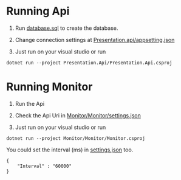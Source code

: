 
# Running Api

1. Run [database.sql](https://github.com/filipeferreira-dev/stone-challenge/blob/master/database.sql) to create the database.

2. Change connection settings at [Presentation.api/appsetting.json](https://github.com/filipeferreira-dev/stone-challenge/blob/master/Presentation.Api/appsettings.json)

3. Just run on your visual studio or run 
```
dotnet run --project Presentation.Api/Presentation.Api.csproj 
```

# Running Monitor

1. Run the Api

2. Check the Api Uri in [Monitor/Monitor/settings.json](https://github.com/filipeferreira-dev/stone-challenge/blob/master/Monitor/Monitor/settings.json)

3. Just run on your visual studio or run 

```
dotnet run --project Monitor/Monitor/Monitor.csproj
```

You could set the interval (ms) in [settings.json](https://github.com/filipeferreira-dev/stone-challenge/blob/master/Monitor/Monitor/settings.json) too.

```
{
    "Interval" : "60000"
}
```
